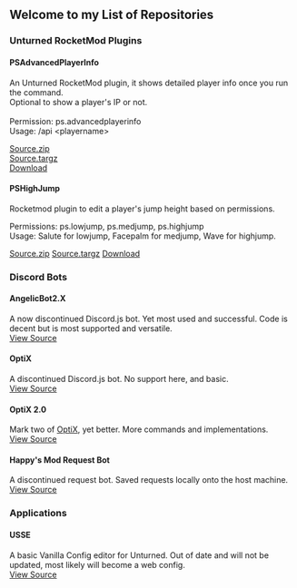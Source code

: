 ## Welcome to my List of Repositories

### Unturned RocketMod Plugins

#### PSAdvancedPlayerInfo
An Unturned RocketMod plugin, it shows detailed player info once you run the command.<br/>
Optional to show a player's IP or not.<br/>
<br/>
Permission: ps.advancedplayerinfo<br/>
Usage: /api \<playername\><br/>

[Source.zip](https://github.com/papershredder432/PSAdvancedPlayerInfo/archive/1.0.0.zip)<br/>
[Source.targz](https://github.com/papershredder432/PSAdvancedPlayerInfo/archive/1.0.0.tar.gz)<br/>
[Download](https://github.com/papershredder432/PSAdvancedPlayerInfo/releases/download/1.0.0/PSAdvancedPlayerInfo.dll)

#### PSHighJump
Rocketmod plugin to edit a player's jump height based on permissions.

Permissions: ps.lowjump, ps.medjump, ps.highjump<br/>
Usage: Salute for lowjump, Facepalm for medjump, Wave for highjump.

[Source.zip](https://github.com/papershredder432/PSHighJump/archive/1.0.0.zip)
[Source.targz](https://github.com/papershredder432/PSHighJump/archive/1.0.0.tar.gz)
[Download](https://github.com/papershredder432/PSHighJump/releases/download/1.0.0/PSHighJump.dll)

### Discord Bots
#### AngelicBot2.X
A now discontinued Discord.js bot. Yet most used and successful. Code is decent but is most supported and versatile.<br/>
[View Source](https://github.com/papershredder432/AngelicBot2.x)

#### OptiX
A discontinued Discord.js bot. No support here, and basic.<br/>
[View Source](https://github.com/papershredder432/OptiX)

#### OptiX 2.0
Mark two of [OptiX](https://github.com/papershredder432/OptiX), yet better. More commands and implementations.<br/>
[View Source](https://github.com/papershredder432/OptiX_2.0)

#### Happy's Mod Request Bot
A discontinued request bot. Saved requests locally onto the host machine.<br/>
[View Source](https://github.com/papershredder432/HappysModRequest)

### Applications
#### USSE
A basic Vanilla Config editor for Unturned. Out of date and will not be updated, most likely will become a web config.<br/>
[View Source](https://github.com/papershredder432/USSE)
